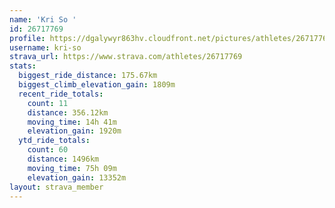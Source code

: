 ```yaml
---
name: 'Kri So '
id: 26717769
profile: https://dgalywyr863hv.cloudfront.net/pictures/athletes/26717769/7761026/14/large.jpg
username: kri-so
strava_url: https://www.strava.com/athletes/26717769
stats:
  biggest_ride_distance: 175.67km
  biggest_climb_elevation_gain: 1809m
  recent_ride_totals:
    count: 11
    distance: 356.12km
    moving_time: 14h 41m
    elevation_gain: 1920m
  ytd_ride_totals:
    count: 60
    distance: 1496km
    moving_time: 75h 09m
    elevation_gain: 13352m
layout: strava_member
--- 
```

